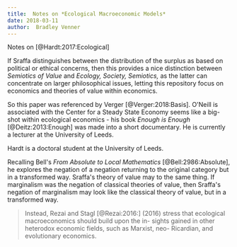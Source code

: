 ```yaml
---
title:  Notes on *Ecological Macroeconomic Models*
date: 2018-03-11
author:  Bradley Venner
---
```


Notes on [@Hardt:2017:Ecological]

If Sraffa distinguishes between the distribution of the surplus as based on political or ethical concerns, then this provides a nice distinction between *Semiotics of Value* and *Ecology, Society, Semiotics,* as the latter can concentrate on larger philosophical issues, letting this repository focus on economics and theories of value within economics.

So this paper was referenced by Verger [@Verger:2018:Basis].  O'Neill is associated with the Center for a Steady State Economy seems like a big-shot within ecological economics - his book *Enough is Enough* [@Deitz:2013:Enough] was made into a short documentary.  He is currently a lecturer at the University of Leeds.  

Hardt is a doctoral student at the University of Leeds.

Recalling Bell's *From Absolute to Local Mathematics* [@Bell:2986:Absolute], he explores the negation of a negation returning to the original category but in a transformed way.  Sraffa's theory of value may to the same thing.  If marginalism was the negation of classical theories of value, then Sraffa's negation of marginalism may look like the classical theory of value, but in a transformed way.       

> Instead, Rezai and Stagl [@Rezai:2016:]
(2016) stress that ecological macroeconomics should build upon the in-
sights gained in other heterodox economic fields, such as Marxist, neo-
Ricardian, and evolutionary economics.
